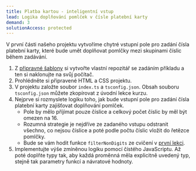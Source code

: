 ```yaml
---
title: Platba kartou - inteligentní vstup
lead: Logika doplňování pomlček v čísle platební karty
demand: 3
solutionAccess: protected
---
```


V první části našeho projektu vytvoříme chytré vstupní pole pro zadání čísla platební karty, které bude umět doplňovat pomlčky mezi skupinami číslic během zadávání.

1.  Z [připravné šablony](https://github.com/kodim-vyuka/cviceni-platba-zadani) si vytvořte vlastní repozitář se zadáním příkladu a ten si naklonujte na svůj počítač.
1.  Prohlédněte si připravené HTML a CSS projektu.
1.  V projektu založte soubor `index.ts` a `tsconfig.json`. Obsah souboru `tsconfig.json` můžete zkopírovat z úvodní lekce kurzu.
1.  Nejprve si rozmyslete logiku toho, jak bude vstupní pole pro zadání čísla platební karty zajišťovat doplňování pomlček.
    - Pole by mělo příjímat pouze číslice a celkový počet číslic by měl být omezen na 16.
    - Rozumná strategie je nejdříve ze zadaného vstupu odstranit všechno, co nejsou číslice a poté podle počtu číslic vložit do řetězce pomlčky.
    - Bude se vám hodit funkce `filterNonDigits` ze cvičení v [první lekci](../../uvod-do-ts/cv-uvod.md).
1.  Implementujte výše zmíněnou logiku pomocí čístého JavaScriptu. Až poté doplňte typy tak, aby každá proměnná měla explicitně uvedený typ, stejně tak parametry funkcí a návratové hodnoty.
